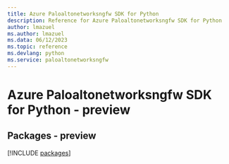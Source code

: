```yaml
---
title: Azure Paloaltonetworksngfw SDK for Python
description: Reference for Azure Paloaltonetworksngfw SDK for Python
author: lmazuel
ms.author: lmazuel
ms.data: 06/12/2023
ms.topic: reference
ms.devlang: python
ms.service: paloaltonetworksngfw
---
```

# Azure Paloaltonetworksngfw SDK for Python - preview
## Packages - preview
[!INCLUDE [packages](paloaltonetworksngfw-index.md)]